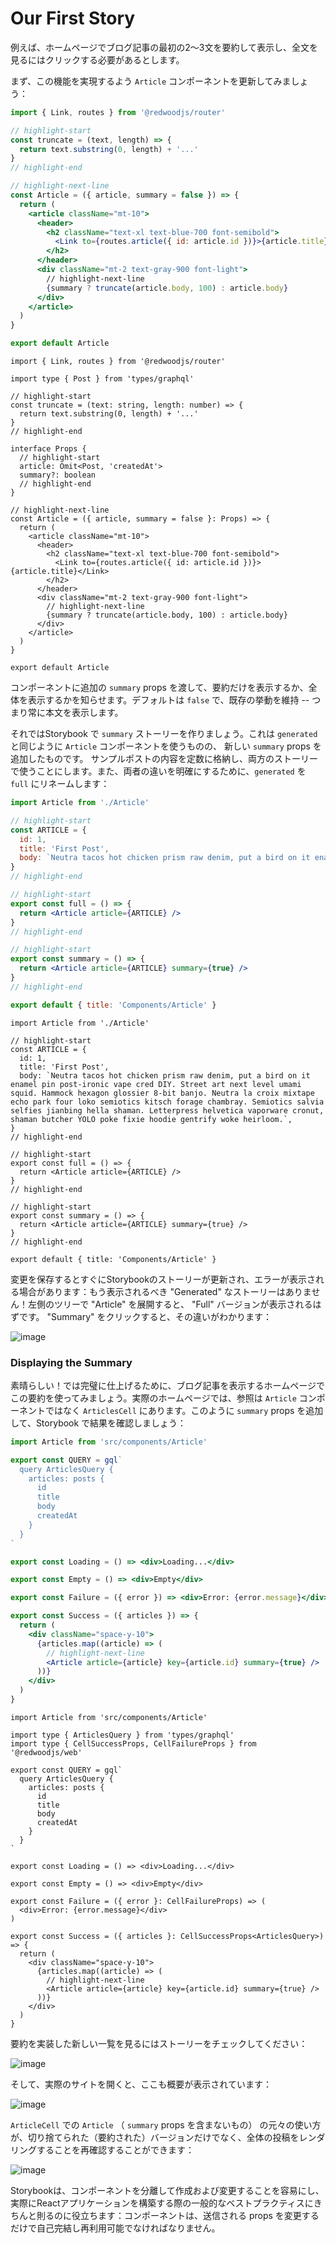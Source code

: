 # Our First Story

<!--
Let's say that on our homepage we only want to show the first couple of sentences in our blog post as a short summary, and then you'll have to click through to see the full post.
-->

例えば、ホームページでブログ記事の最初の2〜3文を要約して表示し、全文を見るにはクリックする必要があるとします。

<!--
First let's update the `Article` component to contain that functionality:
-->

まず、この機能を実現するよう `Article` コンポーネントを更新してみましょう：

<Tabs groupId="js-ts">
<TabItem value="js" label="JavaScript">

```jsx title="web/src/components/Article/Article.js"
import { Link, routes } from '@redwoodjs/router'

// highlight-start
const truncate = (text, length) => {
  return text.substring(0, length) + '...'
}
// highlight-end

// highlight-next-line
const Article = ({ article, summary = false }) => {
  return (
    <article className="mt-10">
      <header>
        <h2 className="text-xl text-blue-700 font-semibold">
          <Link to={routes.article({ id: article.id })}>{article.title}</Link>
        </h2>
      </header>
      <div className="mt-2 text-gray-900 font-light">
        // highlight-next-line
        {summary ? truncate(article.body, 100) : article.body}
      </div>
    </article>
  )
}

export default Article
```

</TabItem>
<TabItem value="ts" label="TypeScript">

```tsx title="web/src/components/Article/Article.tsx"
import { Link, routes } from '@redwoodjs/router'

import type { Post } from 'types/graphql'

// highlight-start
const truncate = (text: string, length: number) => {
  return text.substring(0, length) + '...'
}
// highlight-end

interface Props {
  // highlight-start
  article: Omit<Post, 'createdAt'>
  summary?: boolean
  // highlight-end
}

// highlight-next-line
const Article = ({ article, summary = false }: Props) => {
  return (
    <article className="mt-10">
      <header>
        <h2 className="text-xl text-blue-700 font-semibold">
          <Link to={routes.article({ id: article.id })}>{article.title}</Link>
        </h2>
      </header>
      <div className="mt-2 text-gray-900 font-light">
        // highlight-next-line
        {summary ? truncate(article.body, 100) : article.body}
      </div>
    </article>
  )
}

export default Article
```

</TabItem>
</Tabs>

<!--
We'll pass an additional `summary` prop to the component to let it know if it should show just the summary or the whole thing. We default it to `false` to preserve the existing behavior—always showing the full body.
-->

コンポーネントに追加の `summary` props を渡して、要約だけを表示するか、全体を表示するかを知らせます。デフォルトは `false` で、既存の挙動を維持 -- つまり常に本文を表示します。

<!--
Now in the Storybook story let's create a `summary` story that uses the `Article` component the same way that `generated` does, but adds the new `summary` prop. We'll take the content of the sample post and put that in a constant that both stories will use. We'll also rename `generated` to `full` to make it clear what's different between the two:
-->

それではStorybook で `summary` ストーリーを作りましょう。これは `generated` と同じように `Article` コンポーネントを使うものの、 新しい `summary` props を追加したものです。
サンプルポストの内容を定数に格納し、両方のストーリーで使うことにします。また、両者の違いを明確にするために、`generated` を `full` にリネームします：

<Tabs groupId="js-ts">
<TabItem value="js" label="JavaScript">

```jsx title="web/components/Article/Article.stories.js"
import Article from './Article'

// highlight-start
const ARTICLE = {
  id: 1,
  title: 'First Post',
  body: `Neutra tacos hot chicken prism raw denim, put a bird on it enamel pin post-ironic vape cred DIY. Street art next level umami squid. Hammock hexagon glossier 8-bit banjo. Neutra la croix mixtape echo park four loko semiotics kitsch forage chambray. Semiotics salvia selfies jianbing hella shaman. Letterpress helvetica vaporware cronut, shaman butcher YOLO poke fixie hoodie gentrify woke heirloom.`,
}
// highlight-end

// highlight-start
export const full = () => {
  return <Article article={ARTICLE} />
}
// highlight-end

// highlight-start
export const summary = () => {
  return <Article article={ARTICLE} summary={true} />
}
// highlight-end

export default { title: 'Components/Article' }
```

</TabItem>
<TabItem value="ts" label="TypeScript">

```tsx title="web/components/Article/Article.stories.tsx"
import Article from './Article'

// highlight-start
const ARTICLE = {
  id: 1,
  title: 'First Post',
  body: `Neutra tacos hot chicken prism raw denim, put a bird on it enamel pin post-ironic vape cred DIY. Street art next level umami squid. Hammock hexagon glossier 8-bit banjo. Neutra la croix mixtape echo park four loko semiotics kitsch forage chambray. Semiotics salvia selfies jianbing hella shaman. Letterpress helvetica vaporware cronut, shaman butcher YOLO poke fixie hoodie gentrify woke heirloom.`,
}
// highlight-end

// highlight-start
export const full = () => {
  return <Article article={ARTICLE} />
}
// highlight-end

// highlight-start
export const summary = () => {
  return <Article article={ARTICLE} summary={true} />
}
// highlight-end

export default { title: 'Components/Article' }
```

</TabItem>
</Tabs>

<!--
As soon as you save the change the stories Storybook should refresh and may show an error: there's no longer a "Generated" story to show! In the tree on the left, expand "Article" and the "Full" version should show right away. Click on "Summary" to see the difference:
-->

変更を保存するとすぐにStorybookのストーリーが更新され、エラーが表示される場合があります：もう表示されるべき "Generated" なストーリーはありません！左側のツリーで "Article" を展開すると、 "Full" バージョンが表示されるはずです。 "Summary" をクリックすると、その違いがわかります：

![image](https://user-images.githubusercontent.com/300/153311838-595b8b38-d899-4d7b-891b-a492f0c8f2e2.png)

### Displaying the Summary

<!--
Great! Now to complete the picture let's use the summary in our home page display of blog posts. The actual Home page isn't what references the `Article` component though, that's in the `ArticlesCell`. We'll add the `summary` prop and then check the result in Storybook:
-->

素晴らしい！では完璧に仕上げるために、ブログ記事を表示するホームページでこの要約を使ってみましょう。実際のホームページでは、参照は `Article` コンポーネントではなく `ArticlesCell` にあります。このように `summary` props を追加して、Storybook で結果を確認しましょう：

<Tabs groupId="js-ts">
<TabItem value="js" label="JavaScript">

```jsx title="web/src/components/ArticlesCell/ArticlesCell.js"
import Article from 'src/components/Article'

export const QUERY = gql`
  query ArticlesQuery {
    articles: posts {
      id
      title
      body
      createdAt
    }
  }
`

export const Loading = () => <div>Loading...</div>

export const Empty = () => <div>Empty</div>

export const Failure = ({ error }) => <div>Error: {error.message}</div>

export const Success = ({ articles }) => {
  return (
    <div className="space-y-10">
      {articles.map((article) => (
        // highlight-next-line
        <Article article={article} key={article.id} summary={true} />
      ))}
    </div>
  )
}
```

</TabItem>
<TabItem value="ts" label="TypeScript">

```tsx title="web/src/components/ArticlesCell/ArticlesCell.tsx"
import Article from 'src/components/Article'

import type { ArticlesQuery } from 'types/graphql'
import type { CellSuccessProps, CellFailureProps } from '@redwoodjs/web'

export const QUERY = gql`
  query ArticlesQuery {
    articles: posts {
      id
      title
      body
      createdAt
    }
  }
`

export const Loading = () => <div>Loading...</div>

export const Empty = () => <div>Empty</div>

export const Failure = ({ error }: CellFailureProps) => (
  <div>Error: {error.message}</div>
)

export const Success = ({ articles }: CellSuccessProps<ArticlesQuery>) => {
  return (
    <div className="space-y-10">
      {articles.map((article) => (
        // highlight-next-line
        <Article article={article} key={article.id} summary={true} />
      ))}
    </div>
  )
}
```

</TabItem>
</Tabs>

<!--
Check out the story to see the new summary view:
-->

要約を実装した新しい一覧を見るにはストーリーをチェックしてください：

![image](https://user-images.githubusercontent.com/300/153312022-1cfbf696-b2cb-4fca-b640-4111643fb396.png)

<!--
And if you head to the real site you'll see the summary there as well:
-->

そして、実際のサイトを開くと、ここも概要が表示されています：

![image](https://user-images.githubusercontent.com/300/101545160-b2d45880-395b-11eb-9a32-f8cb8106de7f.png)

<!--
We can double check that our original usage of `Article` (the one without the `summary` prop) in `ArticleCell` still renders the entire post, not just the truncated version:
-->

`ArticleCell` での `Article` （ `summary` props を含まないもの） の元々の使い方が、切り捨てられた（要約された）バージョンだけでなく、全体の投稿をレンダリングすることを再確認することができます：

![image](https://user-images.githubusercontent.com/300/153312180-2a80df75-ea95-4e7b-9eb5-45fa900333e9.png)

<!--
Storybook makes it easy to create and modify your components in isolation and actually helps enforce a general best practice when building React applications: components should be self-contained and reusable by just changing the props that are sent in.
-->

Storybookは、コンポーネントを分離して作成および変更することを容易にし、実際にReactアプリケーションを構築する際の一般的なベストプラクティスにきちんと則るのに役立ちます：コンポーネントは、送信される props を変更するだけで自己完結し再利用可能でなければなりません。
